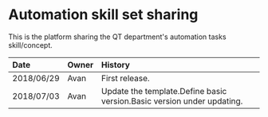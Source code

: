 # Automation skill set sharing

This is the platform sharing the QT department's automation tasks skill/concept.

| Date | Owner | History |
| :--- | :--- | :--- |
| 2018/06/29 | Avan | First release. |
| 2018/07/03 | Avan | Update the template.Define basic version.Basic version under updating. |




